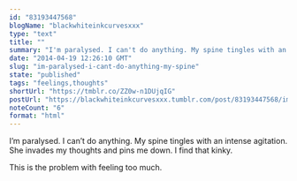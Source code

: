 ```yaml
---
id: "83193447568"
blogName: "blackwhiteinkcurvesxxx"
type: "text"
title: ""
summary: "I'm paralysed. I can't do anything. My spine tingles with an intense agitation. She invades my thoughts and pins me down. I find..."
date: "2014-04-19 12:26:10 GMT"
slug: "im-paralysed-i-cant-do-anything-my-spine"
state: "published"
tags: "feelings,thoughts"
shortUrl: "https://tmblr.co/ZZ0w-n1DUjqIG"
postUrl: "https://blackwhiteinkcurvesxxx.tumblr.com/post/83193447568/im-paralysed-i-cant-do-anything-my-spine"
noteCount: "6"
format: "html"
---
```


I’m paralysed. I can’t do anything. My spine tingles with an intense agitation. She invades my thoughts and pins me down. I find that kinky.

This is the problem with feeling too much.